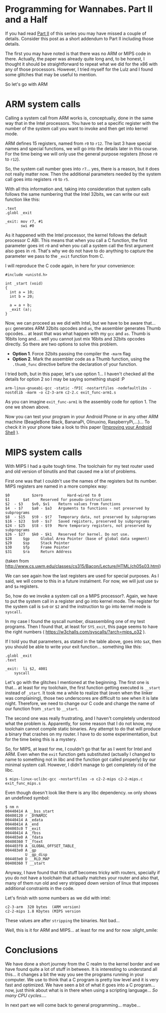 # Programming for Wannabes. Part II and a Half

If you had read [Part II](part-02.md4) of this series you may have missed a couple of details. Consider this post as a short addendum to Part II including those details. 


The first you may have noted is that there was no ARM or MIPS code in there. Actually, the paper was already quite long and, to be honest, I thought it should be straightforward to repeat what we did for the x86 with any of those processors. However, I tried myself for the Lulz and I found some glitches that may be useful to mention.

So let's go with ARM

# ARM system calls
Calling a system call from ARM works is, conceptually, done in the same way that in the Intel processors. You have to set a specific register with the number of the system call you want to invoke and then get into kernel mode.

ARM defines 15 registers, named from `r0` to `r12`. The last 3 have special names and special functions, we will go into the details later in this course. For the time being we will only use the general purpose registers (those `r0` to `r12`).

So, the system call number goes into `r7`... yes, there is a reason, but it does not really matter now. Then the additional parameters needed by the system call goes into registers `r0` to `r5`.

With all this information and, taking into consideration that system calls follows the same numbering that the Intel 32bits, we can write our exit function like this:

```
.text
.globl _exit

_exit: mov r7, #1
       swi #0

```

As it happened with the Intel processor, the kernel follows the default processor C ABI. This means that when you call a C function, the first parameter goes int `r0` and when you call a system call the first argument also goes in `r0`. That's why we do not have to do anything to capture the parameter we pass to the `_exit` function from C.

I will reproduce the C code again, in here for your convenience:

```
#include <unistd.h>

int _start (void)
{
  int a = 10;
  int b = 20;

  a = a + b;
  _exit (a);
}

```

Now, we can proceed as we did with Intel, but we have to be aware that... `gcc` generates ARM 32bits opcodes and `as`, the assembler generates Thumb opcodes... at least that was what happen with my `gcc` and `as`. Thumb is 16bits long and... well you cannot just mix 16bits and 32bits opcodes directly. So there are two options to solve this problem.

* **Option 1**. Force 32bits passing the compiler the `-marm` flag
* **Option 2**. Mark the assembler code as a Thumb function, using the `.thumb_func` directive before the declaration of your function.

I tried both, but in this paper, let's use option 1... I haven't checked all the details for option 2 so I may be saying something stupid :P

```
arm-linux-gnueabi-gcc -static -fPIC -nostartfiles -nodefaultlibs -nostdlib -marm -o c2-3-arm c2-2.c exit_func-arm1.s
```

As you can imagine `exit_func-arm1` is the assembly code for option 1. The one we shown above.

Now you can test your program in your Android Phone or in any other ARM machine (BeagleBone Black, BananaPi, Olinuxino, RaspberryPi,...)... To check it in your phone take a look to this paper ([Improving your Android Shell](https://0x00sec.org/t/improving-your-android-shell/886) ).

# MIPS system calls
With MIPS I had a quite tough time. The toolchain for my test router used and old version of binutils and that caused me a lot of problems.

First one was that I couldn't use the names of the registers but its number. MIPS registers are named in a more complex way:


    $0	      	$zero	        Hard-wired to 0
    $1		$at		Reserved for pseudo-instructions
    $2  - $3	$v0, $v1	Return values from functions
    $4  - $7	$a0 - $a3	Arguments to functions - not preserved by subprograms
    $8  - $15	$t0 - $t7	Temporary data, not preserved by subprograms
    $16 - $23	$s0 - $s7	Saved registers, preserved by subprograms
    $24 - $25	$t8 - $t9	More temporary registers, not preserved by subprograms
    $26 - $27	$k0 - $k1	Reserved for kernel. Do not use.
    $28		$gp		Global Area Pointer (base of global data segment)
    $29		$sp		Stack Pointer
    $30		$fp		Frame Pointer
    $31		$ra		Return Address

(taken from http://www.cs.uwm.edu/classes/cs315/Bacon/Lecture/HTML/ch05s03.html)

We can see again how the last registers are used for special purposes. As I said, we will come to this in a future instalment. For now, we will just use `$v` and `$a` registers.

So, how do we invoke a system call on a MIPS processor?. Again, we have to put the system call in a register and go into kernel mode. The register for the system call is `$v0` or `$2` and the instruction to go into kernel mode is `syscall`.

In my case I found the syscall number, disassembling one of my test programs. Then I found that, at least for `SYS_exit`, this page seems to have the right numbers ( https://w3challs.com/syscalls/?arch=mips_o32 ).

If I told you that parameters, as stated in the table above, goes into `$aX`, then you should be able to write your exit function... something like this:

```
.globl _exit
.text
	
_exit:  li $2, 4001
	syscall
```

Let's go with the glitches I mentioned at the beginning. The first one is that... at least for my toolchain, the first function getting executed is `__start` instead of `_start`. It took me a while to realize that (even when the linker was complaining), those two underscores are difficult to see when it is late night. Therefore, we need to change our C code and change the name of our function from `_start` to `__start`.

The second one was really frustrating, and I haven't completely understood what the problem is. Apparently, for some reason that I do not know, my toolchain cannot compile static binaries. Any attempt to do that will produce a binary that crashes on my router. I have to do some experimentation, but for the time being this is a mystery.

So, for MIPS, at least for me, I couldn't go that far as I went for Intel and ARM. Even when the `exit` function gets substituted (actually I changed to name to something not in libc and the function got called properly) by our minimal system call. However, I didn't manage to get completely rid of the libc.

`$ mips-linux-uclibc-gcc -nostartfiles -o c2-2-mips c2-2-mips.c exit_func_mips.s`

Even though doesn't look like there is any libc dependency. `nm` only shows an undefined symbol:

```
$ nm n
00440414 A __bss_start
00400120 r _DYNAMIC
00440414 A _edata
00440414 A _end
004003c0 T _exit
00440414 A _fbss
004403e0 A _fdata
00400360 T _ftext
004403f0 A _GLOBAL_OFFSET_TABLE_
004483e0 A _gp
         U _gp_disp
004403e0 D __RLD_MAP
00400360 T __start
```

Anyway, I have found that this stuff becomes tricky with routers, specially if you do not have a toolchain that actually matches your router and also that, many of them run old and very stripped down version of linux that imposes additional constraints in the code.

Let's finish with some numbers as we did with intel:

    c2-3-arm  320 bytes  (ARM version)
    c2-2-mips 1.8 Kbytes (MIPS version

These values are after `stripping` the binaries. Not bad...

Well, this is it for ARM and MIPS... at least for me and for now :slight_smile: 

# Conclusions
We have done a short journey from the C realm to the kernel border and we have found quite a lot of stuff in between. It is interesting to understand all this... it changes a bit the way you see the programs running in your computer. We use to think that a C program is pretty low level and it is very fast and optimized. We have seen a bit of what it goes into a C program... now, just think about what is in there when using a scripting language... _So many CPU cycles_....

In next part we will come back to general programming... maybe...
